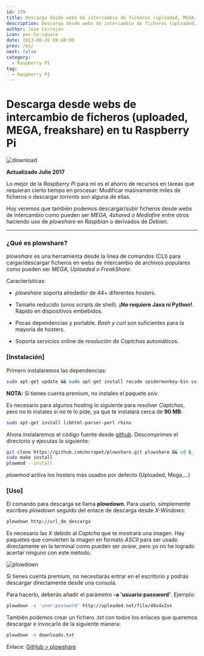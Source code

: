 ```yaml
---
id: 239
title: Descarga desde webs de intercambio de ficheros (uploaded, MEGA, freakshare) en tu Raspberry Pi
description: Descarga desde webs de intercambio de ficheros (uploaded, MEGA, freakshare) en tu Raspberry Pi
author: Jose Cerrejon
icon: pen-to-square
date: 2013-08-20 08:40:00
prev: /es/
next: false
category:
  - Raspberry PI
tag:
  - Raspberry PI
---
```


# Descarga desde webs de intercambio de ficheros (uploaded, MEGA, freakshare) en tu Raspberry Pi

![download](/images/download1.png)

**Actualizado Julio 2017**

Lo mejor de la *Raspberry Pi* para mi es el ahorro de recursos en tareas que requieran cierto tiempo en procesar: Modificar masivamente miles de ficheros o descargar *torrents* son alguna de ellas.

Hoy veremos que también podemos descargar/subir ficheros desde webs de intercambio como pueden ser *MEGA, 4shared o Mediafire* entre otros haciendo uso de *plowshare* en *Raspbian* o derivados de *Debian*.

- - -
###  ¿Qué es plowshare?

*plowshare* es una herramienta desde la línea de comandos (CLI) para cargar/descargar ficheros en webs de intercambio de archivos populares como pueden ser *MEGA, Uploaded o FreakShare*.

Características:

* *plowshare* soporta alrededor de 44+ diferentes *hosters*.

* Tamaño reducido (unos scripts de shell). **¡No requiere Java ni Python!**. Rápido en dispositivos embebidos.

* Pocas dependencias y portable. *Bash y curl* son suficientes para la mayoría de hosters.

* Soporta servicios online de resolución de *Captchas* automáticos.

###  [Instalación]

Primero instalaremos las dependencias:

```bash
sudo apt-get update && sudo apt-get install recode spidermonkey-bin sxiv
```

**NOTA:** Si tienes cuenta premium, no instales el paquete *sxiv*.

Es necesario para algunos hosting lo siguiente para resolver *Captchas*, pero no lo instales si no te lo pide, ya que te instalará cerca de **90 MB**:

```bash
sudo apt-get install libhtml-parser-perl rhino
```

Ahora instalaremos el código fuente desde [github](https://github.com/mcrapet/plowshare/releases). Descomprimes el directorio y ejecutas lo siguiente:

```bash
git clone https://github.com/mcrapet/plowshare.git plowshare && cd $_
sudo make install
plowmod --install
```

*plowmod* activa los hosters más usados por defecto (Uploaded, Mega,...)

###  [Uso]

El comando para descarga se llama **plowdown**. Para usarlo, simplemente escribes *plowdown* seguido del enlace de descarga desde *X-Windows*:

```bash
plowdown http://url_de_descarga
```

Es necesario las *X* debido al *Captcha* que te mostrará una imagen. Hay paquetes que convierten la imagen en formato *ASCII* para ser usado directamente en la terminal como pueden ser *aview*, pero yo no he logrado acertar ninguno con este método.

![plowdown](/images/2013/08/plowdown.jpg)


Si tienes cuenta premium, no necesitarás entrar en el escritorio y podrás descargar directamente desde una consola. 

Para hacerlo, deberás añadir el parámetro **-a 'usuario:password'**. Ejemplo:

```bash
plowdown -a 'user:password' http://uploaded.net/file/40s4x2sx
```

También podemos crear un fichero *.txt* con todos los enlaces que queremos descargar e invocarlo de la siguiente manera:

```bash
plowdown -m downloads.txt
```

Enlace: [GitHub > plowshare](https://github.com/mcrapet/plowshare)
